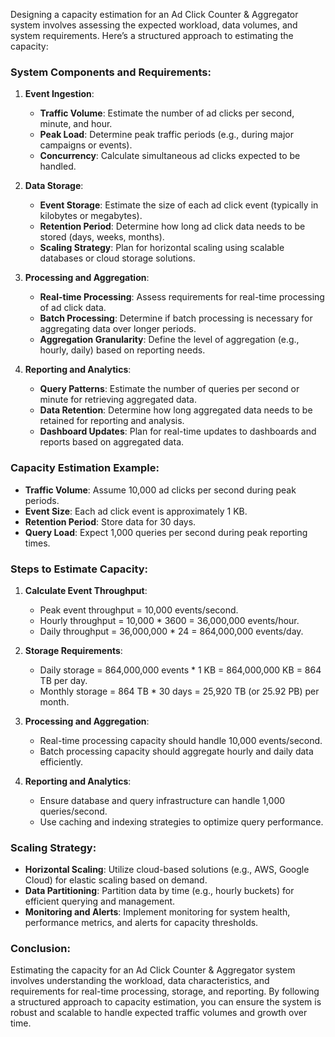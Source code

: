 Designing a capacity estimation for an Ad Click Counter & Aggregator system involves assessing the expected workload, data volumes, and system requirements. Here’s a structured approach to estimating the capacity:

### System Components and Requirements:

1. **Event Ingestion**:
   - **Traffic Volume**: Estimate the number of ad clicks per second, minute, and hour.
   - **Peak Load**: Determine peak traffic periods (e.g., during major campaigns or events).
   - **Concurrency**: Calculate simultaneous ad clicks expected to be handled.

2. **Data Storage**:
   - **Event Storage**: Estimate the size of each ad click event (typically in kilobytes or megabytes).
   - **Retention Period**: Determine how long ad click data needs to be stored (days, weeks, months).
   - **Scaling Strategy**: Plan for horizontal scaling using scalable databases or cloud storage solutions.

3. **Processing and Aggregation**:
   - **Real-time Processing**: Assess requirements for real-time processing of ad click data.
   - **Batch Processing**: Determine if batch processing is necessary for aggregating data over longer periods.
   - **Aggregation Granularity**: Define the level of aggregation (e.g., hourly, daily) based on reporting needs.

4. **Reporting and Analytics**:
   - **Query Patterns**: Estimate the number of queries per second or minute for retrieving aggregated data.
   - **Data Retention**: Determine how long aggregated data needs to be retained for reporting and analysis.
   - **Dashboard Updates**: Plan for real-time updates to dashboards and reports based on aggregated data.

### Capacity Estimation Example:

- **Traffic Volume**: Assume 10,000 ad clicks per second during peak periods.
- **Event Size**: Each ad click event is approximately 1 KB.
- **Retention Period**: Store data for 30 days.
- **Query Load**: Expect 1,000 queries per second during peak reporting times.

### Steps to Estimate Capacity:

1. **Calculate Event Throughput**:
   - Peak event throughput = 10,000 events/second.
   - Hourly throughput = 10,000 * 3600 = 36,000,000 events/hour.
   - Daily throughput = 36,000,000 * 24 = 864,000,000 events/day.

2. **Storage Requirements**:
   - Daily storage = 864,000,000 events * 1 KB = 864,000,000 KB = 864 TB per day.
   - Monthly storage = 864 TB * 30 days = 25,920 TB (or 25.92 PB) per month.

3. **Processing and Aggregation**:
   - Real-time processing capacity should handle 10,000 events/second.
   - Batch processing capacity should aggregate hourly and daily data efficiently.

4. **Reporting and Analytics**:
   - Ensure database and query infrastructure can handle 1,000 queries/second.
   - Use caching and indexing strategies to optimize query performance.

### Scaling Strategy:

- **Horizontal Scaling**: Utilize cloud-based solutions (e.g., AWS, Google Cloud) for elastic scaling based on demand.
- **Data Partitioning**: Partition data by time (e.g., hourly buckets) for efficient querying and management.
- **Monitoring and Alerts**: Implement monitoring for system health, performance metrics, and alerts for capacity thresholds.

### Conclusion:

Estimating the capacity for an Ad Click Counter & Aggregator system involves understanding the workload, data characteristics, and requirements for real-time processing, storage, and reporting. By following a structured approach to capacity estimation, you can ensure the system is robust and scalable to handle expected traffic volumes and growth over time.
